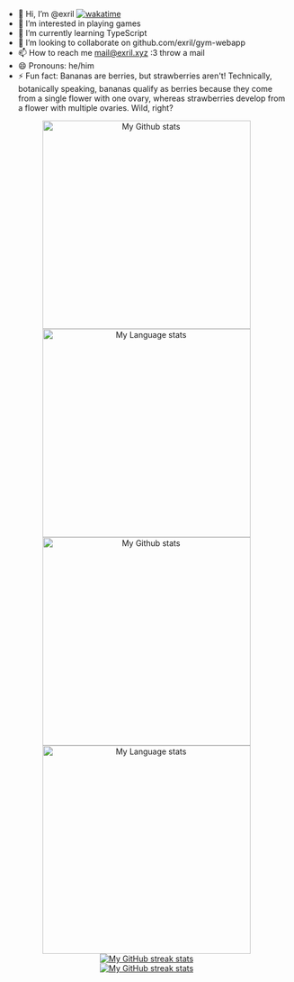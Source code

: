 - 👋 Hi, I’m @exril [![wakatime](https://wakatime.com/badge/user/ca8f42eb-e5be-4b0b-9e0a-fae728357c5d.svg)](https://wakatime.com/@ca8f42eb-e5be-4b0b-9e0a-fae728357c5d)
- 👀 I’m interested in playing games
- 🌱 I’m currently learning TypeScript
- 💞️ I’m looking to collaborate on github.com/exril/gym-webapp
- 📫 How to reach me mail@exril.xyz :3 throw a mail
- 😄 Pronouns: he/him
- ⚡ Fun fact: Bananas are berries, but strawberries aren't! Technically, botanically speaking, bananas qualify as berries because they come from a single flower with one ovary, whereas strawberries develop from a flower with multiple ovaries. Wild, right?

<div align="center"> 
    <a href="https://github.com/exril#gh-light-mode-only">
      <img
        src="https://github-readme-stats-steel-omega.vercel.app/api?username=exril&show_icons=true&include_all_commits=true&hide_border=true&number_format=long&rank_icon=percentile&show=reviews,discussions_started,discussions_answered,prs_merged,prs_merged_percentage#gh-light-mode-only"
        alt="My Github stats"
        height="370"
      />
    </a>
    <a href="https://github.com/exril#gh-light-mode-only">
      <img
        src="https://github-readme-stats-steel-omega.vercel.app/api/top-langs/?username=exril&layout=pie&hide_border=true&langs_count=10#gh-light-mode-only"
        alt="My Language stats"
        height="370"
      />
    </a>
  </div>
  
  <!-- GRS (Dark Mode) -->
  <div align="center"> 
    <a href="https://github.com/exril#gh-dark-mode-only">
      <img
        src="https://github-readme-stats-steel-omega.vercel.app/api?username=exril&show_icons=true&include_all_commits=true&icon_color=2d77dc&title_color=2d77dc&text_color=ffffff&bg_color=0d1117&hide_border=true&number_format=long&rank_icon=percentile&show=reviews,discussions_started,discussions_answered,prs_merged,prs_merged_percentage#gh-dark-mode-only"
        alt="My Github stats"
        height="370"
      />
    </a>
    <a href="https://github.com/exril#gh-dark-mode-only">
      <img
        src="https://github-readme-stats-steel-omega.vercel.app/api/top-langs/?username=exril&layout=pie&icon_color=2d77dc&title_color=2d77dc&text_color=ffffff&bg_color=0d1117&hide_border=true&langs_count=10#gh-dark-mode-only"
        alt="My Language stats"
        height="370"
      />
    </a>
  </div>
  
  <!-- Streal stats (Light mode) -->
  <div align="center">
    <a href="https://github.com/ftpskid#gh-light-mode-only">
      <img
         src="https://github-readme-streak-stats-phi-opal.vercel.app/?user=exril&locale=en&type=svg&hide_border=true&fire=2d77dc&ring=2d77dc&currStreakLabel=000000"
         alt="My GitHub streak stats"
       />
    </a>
  </div>
  
  
  <!-- Streal stats (Dark mode) -->
  <div align="center">
    <a href="https://github.com/exril#gh-dark-mode-only">
      <img
         src="https://github-readme-streak-stats-phi-opal.vercel.app/?user=exril&background=0d1117&currStreakNum=ffffff&sideNums=ffffff&currStreakLabel=ffffff&sideLabels=ffffff&dates=ffffff&fire=2d77dc&ring=2d77dc&locale=en&type=svg&hide_border=true"
         alt="My GitHub streak stats"
       />
    </a>
  </div>
  <br />
  <br />
